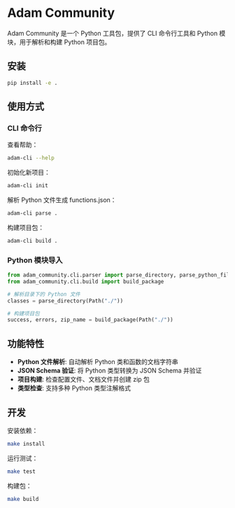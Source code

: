 # Adam Community

Adam Community 是一个 Python 工具包，提供了 CLI 命令行工具和 Python 模块，用于解析和构建 Python 项目包。

## 安装

```bash
pip install -e .
```

## 使用方式

### CLI 命令行

查看帮助：
```bash
adam-cli --help
```

初始化新项目：
```bash
adam-cli init
```

解析 Python 文件生成 functions.json：
```bash
adam-cli parse .
```

构建项目包：
```bash
adam-cli build .
```

### Python 模块导入

```python
from adam_community.cli.parser import parse_directory, parse_python_file
from adam_community.cli.build import build_package

# 解析目录下的 Python 文件
classes = parse_directory(Path("./"))

# 构建项目包
success, errors, zip_name = build_package(Path("./"))
```

## 功能特性

- **Python 文件解析**: 自动解析 Python 类和函数的文档字符串
- **JSON Schema 验证**: 将 Python 类型转换为 JSON Schema 并验证
- **项目构建**: 检查配置文件、文档文件并创建 zip 包
- **类型检查**: 支持多种 Python 类型注解格式

## 开发

安装依赖：
```bash
make install
```

运行测试：
```bash
make test
```

构建包：
```bash
make build
```
